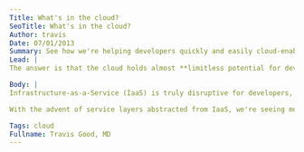 ```yaml
---
Title: What's in the cloud?
SeoTitle: What's in the cloud?
Author: travis
Date: 07/01/2013
Summary: See how we're helping developers quickly and easily cloud-enable apps, building secure and full featured apps for health and wellness in record time.
Lead: |
The answer is that the cloud holds almost **limitless potential for developers**. Amazon and Rackspace, and an increasingly diverse group of other vendors, have commoditized cloud computing in its most raw form. These vendors provide access to virtual servers, shared or dedicated, hosted in secure data centers with extremely high up-times. There's no up-front or hardware costs for these services, so the barriers to getting up and running are basically gone.

Body: |
Infrastructure-as-a-Service (IaaS) is truly disruptive for developers, from independent developers to small vendors to large enterprises. IaaS is like a blank canvas for developers - setup a server in minutes and start configuring it with services and security. If you need another server, just duplicate the server image you've already got. The core value is the flexibility that it gives developers.

With the advent of service layers abstracted from IaaS, we're seeing more disruption as additional barriers are broken down for front-end developers. At catalyze.io we're helping developers quickly and easily cloud-enable apps, building secure and full featured apps for health and wellness in record time.

Tags: cloud
Fullname: Travis Good, MD
---
```

